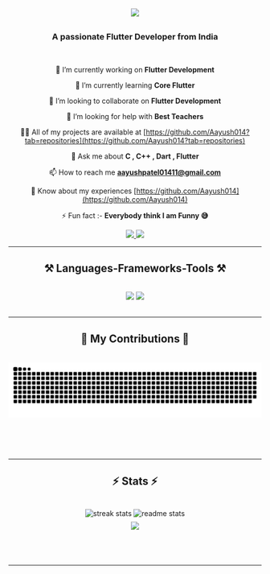 <h1 align="center">
    <img src="https://readme-typing-svg.herokuapp.com/?font=Righteous&size=35&center=true&vCenter=true&width=500&height=70&duration=4000&lines=Hey+There!+👋;+I'm+Aayush+Patel!;" />
</h1>

<h3 align="center">A passionate Flutter Developer from India</h3>
<br/>

<div align="center">

 🔭 I’m currently working on **Flutter Development**

 🌱 I’m currently learning **Core Flutter**

 👯 I’m looking to collaborate on **Flutter Development**

 🤝 I’m looking for help with **Best Teachers**

 👨‍💻 All of my projects are available at [https://github.com/Aayush014?tab=repositories](https://github.com/Aayush014?tab=repositories)

 💬 Ask me about **C , C++ , Dart , Flutter**

 📫 How to reach me **aayushpatel01411@gmail.com**

 📄 Know about my experiences [https://github.com/Aayush014](https://github.com/Aayush014)

 ⚡ Fun fact :- **Everybody think I am Funny :sweat_smile:**

 </div>
 
<div align="center"> 
  <a href="aayushpatel01411@gmail.com">
    <img src="https://img.shields.io/badge/Gmail-333333?style=for-the-badge&logo=gmail&logoColor=red" />
  </a>
  <a href="https://instagram.com/aayush_patel_014?igshid=YzAwZjE1ZTI0Zg==" target="_blank">
    <img src="https://img.shields.io/badge/Instagram-0077B5?style=for-the-badge&logo=instagram&logoColor=white" target="_blank" />
  </a>
  
</div>

 <hr/>
 
<h2 align="center">⚒️ Languages-Frameworks-Tools ⚒️</h2>
<br/>
<div align="center">
    <img src="https://skillicons.dev/icons?i=aiscript,androidstudio,aws,c,cpp,cmake,github,figma,git" />
    <img src="https://skillicons.dev/icons?i=discord,python,bots,flutter,gcp,firebase,kotlin,linkedin,java,visualstudio,twitter" /><br>
</div>

<br/>
<hr/>

<div align="center">
  <h2>🐍 My Contributions 🐍</h2>
  <br>
  <img alt="snake eating my contributions" src="https://raw.githubusercontent.com/salesp07/salesp07/output/github-contribution-grid-snake.svg" />
  
  <br/><br/><br/>
</div>

<hr/>

<h2 align="center">⚡ Stats ⚡</h2>
<br>
<div align=center>
  <img width=390 height=162.84 src="https://github-readme-stats.vercel.app/api?username=Aayush014&theme=algolia&show_icons=true&rank_icon=github&border_radius=10&count_private=true" alt="streak stats"/>
  <img width=390 height=162.84 src="https://github-readme-streak-stats.herokuapp.com/?user=Aayush014&theme=algolia&border_radius=10" alt="readme stats"/>
  <br/>
   <img align="center" style="margin:0.5rem" src="https://github-readme-stats.vercel.app/api/top-langs/?username=Aayush014&hide=html,css&title_color=00AEFF&text_color=c9cacc&icon_color=4AB197&bg_color=050F2C"/>
</div>

<br/><br/>

<hr/>

<br/>
